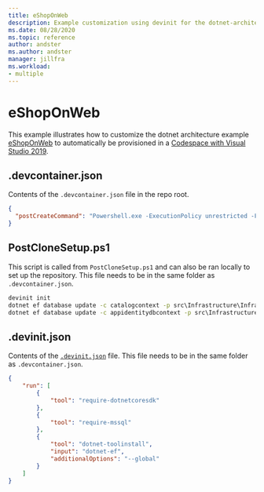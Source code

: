 ```yaml
---
title: eShopOnWeb
description: Example customization using devinit for the dotnet-architecture/eShopOnWeb repo.
ms.date: 08/28/2020
ms.topic: reference
author: andster
ms.author: andster
manager: jillfra
ms.workload:
- multiple
---
```

# eShopOnWeb

This example illustrates how to customize the dotnet architecture example [eShopOnWeb](https://github.com/dotnet-architecture/eShopOnWeb) to automatically be provisioned in a [Codespace with Visual Studio 2019](https://docs.microsoft.com/visualstudio/codespaces/quickstarts/vs).

## .devcontainer.json

Contents of the `.devcontainer.json` file in the repo root.

```json
{
  "postCreateCommand": "Powershell.exe -ExecutionPolicy unrestricted -File PostCloneSetup.ps1"
}
```

## PostCloneSetup.ps1

This script is called from `PostCloneSetup.ps1` and can also be ran locally to set up the repository. This file needs to be in the same folder as `.devcontainer.json`.

```cmd
devinit init
dotnet ef database update -c catalogcontext -p src\Infrastructure\Infrastructure.csproj -s src\Web\Web.csproj
dotnet ef database update -c appidentitydbcontext -p src\Infrastructure\Infrastructure.csproj -s src\Web\Web.csproj
```

## .devinit.json

Contents of the [`.devinit.json`](devinit-json) file. This file needs to be in the same folder as `.devcontainer.json`.

```json
{
    "run": [
        {
            "tool": "require-dotnetcoresdk"
        },
        {
            "tool": "require-mssql"
        },
        {
            "tool": "dotnet-toolinstall",
            "input": "dotnet-ef",
            "additionalOptions": "--global"
        }
    ]
}
```